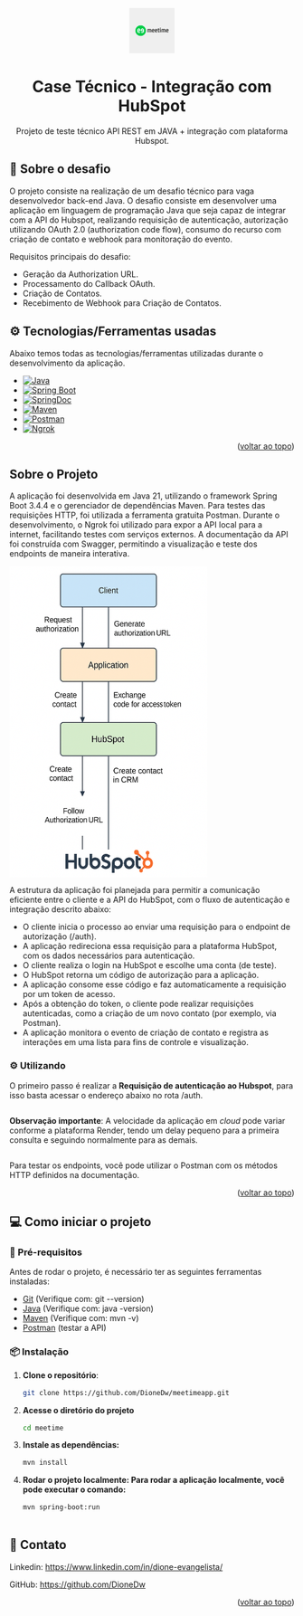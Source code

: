 <!-- PROJECT LOGO -->
<br />
<div align="center">
    <img src="images/meetime.png" alt="Logo" width="80" height="80">
<h1 align="center" id="tituloprojeto">Case Técnico - Integração com HubSpot</h1>
  <p align="center">
    Projeto de teste técnico API REST em JAVA + integração com plataforma Hubspot.
</div>

## :mag_right: Sobre o desafio
O projeto consiste na realização de um desafio técnico para vaga desenvolvedor back-end Java. O desafio consiste em desenvolver uma aplicação em linguagem de programação Java que seja capaz de integrar com a API do Hubspot, realizando requisição de autenticação, autorização utilizando OAuth 2.0 (authorization code flow), consumo do recurso com criação de contato e webhook para monitoração do evento.

Requisitos principais do desafio:
* Geração da Authorization URL.
* Processamento do Callback OAuth.
* Criação de Contatos.
* Recebimento de Webhook para Criação de Contatos.

## :gear: Tecnologias/Ferramentas usadas
Abaixo temos todas as tecnologias/ferramentas utilizadas durante o desenvolvimento da aplicação.
* [![Java][Java-badge]][Java-url]
* [![Spring Boot][SpringBoot-badge]][SpringBoot-url]
* [![SpringDoc][SpringDoc-badge]][SpringDoc-url]
* [![Maven][Maven-badge]][Maven-url]
* [![Postman][Postman-badge]][Postman-url]
* [![Ngrok][Ngrok-bagde]][Ngrok-url]



<p align="right">(<a href="#tituloprojeto">voltar ao topo</a>)</p>

## Sobre o Projeto

A aplicação foi desenvolvida em Java 21, utilizando o framework Spring Boot 3.4.4 e o gerenciador de dependências Maven. Para testes das requisições HTTP, foi utilizada a ferramenta gratuita Postman. Durante o desenvolvimento, o Ngrok foi utilizado para expor a API local para a internet, facilitando testes com serviços externos.
A documentação da API foi construída com Swagger, permitindo a visualização e teste dos endpoints de maneira interativa.


<img src="images/estrutura.png" align="center" width="350" height="550"/>

A estrutura da aplicação foi planejada para permitir a comunicação eficiente entre o cliente e a API do HubSpot, com o fluxo de autenticação e integração descrito abaixo:

* O cliente inicia o processo ao enviar uma requisição para o endpoint de autorização (/auth).
* A aplicação redireciona essa requisição para a plataforma HubSpot, com os dados necessários para autenticação.
* O cliente realiza o login na HubSpot e escolhe uma conta (de teste).
* O HubSpot retorna um código de autorização para a aplicação.
* A aplicação consome esse código e faz automaticamente a requisição por um token de acesso.
* Após a obtenção do token, o cliente pode realizar requisições autenticadas, como a criação de um novo contato (por exemplo, via Postman).
* A aplicação monitora o evento de criação de contato e registra as interações em uma lista para fins de controle e visualização.


### :gear: Utilizando
O primeiro passo é realizar a **Requisição de autenticação ao Hubspot**, para isso basta acessar o endereço abaixo no rota /auth.
   ```bash

   ```

**Observação importante**: A velocidade da aplicação em *cloud* pode variar conforme a plataforma Render, tendo um delay pequeno para a primeira consulta e seguindo normalmente para as demais.
   ```bash
   
   ```
Para testar os endpoints, você pode utilizar o Postman com os métodos HTTP definidos na documentação.

<p align="right">(<a href="#tituloprojeto">voltar ao topo</a>)</p>




## :computer: Como iniciar o projeto
### :wrench: Pré-requisitos
Antes de rodar o projeto, é necessário ter as seguintes ferramentas instaladas:
* [Git](https://git-scm.com/downloads) (Verifique com: git --version)
* [Java](https://www.oracle.com/java/technologies/javase/jdk21-archive-downloads.html) (Verifique com: java -version)
* [Maven](https://maven.apache.org/install.html) (Verifique com: mvn -v)
* [Postman](https://www.postman.com/downloads/) (testar a API)

### :package: Instalação
1. **Clone o repositório**:
   ```bash
   git clone https://github.com/DioneDw/meetimeapp.git

2. **Acesse o diretório do projeto**
   ```bash
   cd meetime
3. **Instale as dependências:**
    ```bash
   mvn install
4. **Rodar o projeto localmente: Para rodar a aplicação localmente, você pode executar o comando:**
   ```bash
   mvn spring-boot:run



## :email: Contato
Linkedin: https://www.linkedin.com/in/dione-evangelista/

GitHub: https://github.com/DioneDw
<p align="right">(<a href="#tituloprojeto">voltar ao topo</a>)</p>



[Java-badge]: https://img.shields.io/badge/Java-ED8B00?style=for-the-badge&logo=openjdk&logoColor=white
[Java-url]: https://www.java.com/

[SpringBoot-badge]: https://img.shields.io/badge/Spring_Boot-6DB33F?style=for-the-badge&logo=spring-boot&logoColor=white
[SpringBoot-url]: https://spring.io/projects/spring-boot

[SpringDoc-badge]: https://img.shields.io/badge/SpringDoc-6DB33F?style=for-the-badge&logo=spring&logoColor=white
[SpringDoc-url]: https://springdoc.org/

[Maven-badge]: https://img.shields.io/badge/Maven-C71A36?style=for-the-badge&logo=apache-maven&logoColor=white
[Maven-url]: https://maven.apache.org/

[Postman-badge]: https://img.shields.io/badge/Postman-FF6C37?style=for-the-badge&logo=postman&logoColor=white
[Postman-url]: https://www.postman.com/

[Ngrok-bagde]: https://img.shields.io/badge/Ngrok-1F1F1F?style=for-the-badge&logo=ngrok&logoColor=white
[Ngrok-url]: https://ngrok.com/
